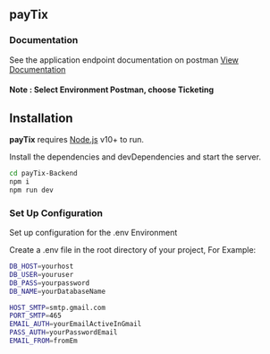 ## payTix

### Documentation
See the application endpoint documentation on postman [View Documentation](https://documenter.getpostman.com/view/10726334/UUxzA7Hc)
#### Note : Select Environment Postman, choose <b>Ticketing</b>

## Installation

<b>payTix</b> requires [Node.js](https://nodejs.org/) v10+ to run.

Install the dependencies and devDependencies and start the server.

```sh
cd payTix-Backend
npm i
npm run dev
```

### Set Up Configuration 
Set up configuration for the .env Environment 

Create a .env file in the root directory of your project, For Example:
```sh
DB_HOST=yourhost
DB_USER=youruser
DB_PASS=yourpassword
DB_NAME=yourDatabaseName

HOST_SMTP=smtp.gmail.com
PORT_SMTP=465
EMAIL_AUTH=yourEmailActiveInGmail
PASS_AUTH=yourPasswordEmail
EMAIL_FROM=fromEm
```
